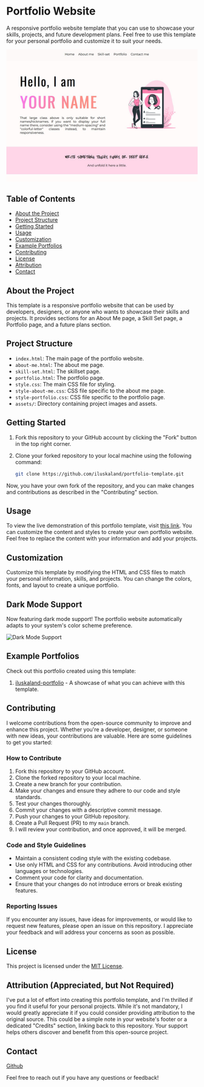 # Portfolio Website

A responsive portfolio website template that you can use to showcase your skills, projects, and future development plans. Feel free to use this template for your personal portfolio and customize it to suit your needs.

![Project Demo](/assets/github-portfolio-template-demo.JPG)

## Table of Contents

- [About the Project](#about-the-project)
- [Project Structure](#project-structure)
- [Getting Started](#getting-started)
- [Usage](#usage)
- [Customization](#customization)
- [Example Portfolios](#example-portfolios)
- [Contributing](#contributing)
- [License](#license)
- [Attribution](#attribution-appreciated-but-not-required)
- [Contact](#contact)

## About the Project

This template is a responsive portfolio website that can be used by developers, designers, or anyone who wants to showcase their skills and projects. It provides sections for an About Me page, a Skill Set page, a Portfolio page, and a future plans section.

## Project Structure

- `index.html`: The main page of the portfolio website.
- `about-me.html`: The about me page.
- `skill-set.html`: The skillset page.
- `portfolio.html`: The portfolio page.
- `style.css`: The main CSS file for styling.
- `style-about-me.css`: CSS file specific to the about me page.
- `style-portfolio.css`: CSS file specific to the portfolio page.
- `assets/`: Directory containing project images and assets.

## Getting Started

1. Fork this repository to your GitHub account by clicking the "Fork" button in the top right corner.
2. Clone your forked repository to your local machine using the following command:

   ```bash
   git clone https://github.com/iluskaland/portfolio-template.git

Now, you have your own fork of the repository, and you can make changes and contributions as described in the "Contributing" section.

## Usage

To view the live demonstration of this portfolio template, visit [this link](https://iluskaland.github.io/portfolio-template/index.html). You can customize the content and styles to create your own portfolio website. Feel free to replace the content with your information and add your projects.

## Customization

Customize this template by modifying the HTML and CSS files to match your personal information, skills, and projects. You can change the colors, fonts, and layout to create a unique portfolio.

## Dark Mode Support

Now featuring dark mode support! The portfolio website automatically adapts to your system's color scheme preference.

![Dark Mode Support](/assets/github-portfolio-template-demo-dark.png)

## Example Portfolios

Check out this portfolio created using this template:

1. [iluskaland-portfolio](https://iluskaland-portfolio.netlify.app/) - A showcase of what you can achieve with this template.

## Contributing

I welcome contributions from the open-source community to improve and enhance this project. Whether you're a developer, designer, or someone with new ideas, your contributions are valuable. Here are some guidelines to get you started:

### How to Contribute

1. Fork this repository to your GitHub account.
2. Clone the forked repository to your local machine.
3. Create a new branch for your contribution.
4. Make your changes and ensure they adhere to our code and style standards.
5. Test your changes thoroughly.
6. Commit your changes with a descriptive commit message.
7. Push your changes to your GitHub repository.
8. Create a Pull Request (PR) to my `main` branch.
9. I will review your contribution, and once approved, it will be merged.

### Code and Style Guidelines

- Maintain a consistent coding style with the existing codebase.
- Use only HTML and CSS for any contributions. Avoid introducing other languages or technologies.
- Comment your code for clarity and documentation.
- Ensure that your changes do not introduce errors or break existing features.

### Reporting Issues

If you encounter any issues, have ideas for improvements, or would like to request new features, please open an issue on this repository. I appreciate your feedback and will address your concerns as soon as possible.

## License

This project is licensed under the [MIT License](https://opensource.org/licenses/MIT).

## Attribution (Appreciated, but Not Required)

I've put a lot of effort into creating this portfolio template, and I'm thrilled if you find it useful for your personal projects. While it's not mandatory, I would greatly appreciate it if you could consider providing attribution to the original source. This could be a simple note in your website's footer or a dedicated "Credits" section, linking back to this repository. Your support helps others discover and benefit from this open-source project.

## Contact

[Github](https://github.com/iluskaland)

Feel free to reach out if you have any questions or feedback!
